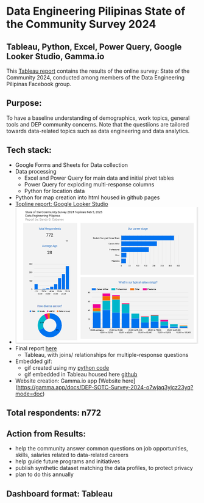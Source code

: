 # Data Engineering Pilipinas State of the Community Survey 2024
## Tableau, Python, Excel, Power Query, Google Looker Studio, Gamma.io

This [Tableau report](https://public.tableau.com/app/profile/sandy.g.cabanes/viz/survey0309/Home) contains the results of the online survey: State of the Community 2024, conducted among members of the Data Engineering Pilipinas Facebook group.

## Purpose:
To have a baseline understanding of demographics, work topics, general tools and DEP community concerns. Note that the questiions are tailored towards data-related topics such as data engineering and data analytics.

## Tech stack:
- Google Forms and Sheets for Data collection
- Data processing 
	- Excel and Power Query for main data and initial pivot tables
	- Power Query for exploding multi-response columns
	- Python for location data
- Python for map creation into html housed in github pages
- [Topline report: Google Looker Studio](SOTC_2024_Toplines.pdf)
- ![Google Looker Studio screenshot](Google%20Looker%20Studio%20toplines.PNG)
- Final report [here](https://public.tableau.com/app/profile/sandy.g.cabanes/viz/survey0309/Home)
	- Tableau, with joins/ relationships for multiple-response questions
- Embedded gif:  
	- gif created using my [python code](https://github.com/SandyGCabanes/mp4_to_gif)
	- gif embedded in Tableau housed here [github](https://github.com/SandyGCabanes/2024survey_homepage)
- Website creation:  Gamma.io app [Website here] (https://gamma.app/docs/DEP-SOTC-Survey-2024-o7wjaq3yjcz23yq?mode=doc)

## Total respondents: n772

## Action from Results:
- help the community answer common questions on job opportunities, skills, salaries related to data-related careers
- help guide future programs and initiatives
- publish synthetic dataset matching the data profiles, to protect privacy
- plan to do this annually

## Dashboard format:  Tableau
